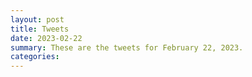 ```yaml
---
layout: post
title: Tweets
date: 2023-02-22
summary: These are the tweets for February 22, 2023.
categories:
---
```


